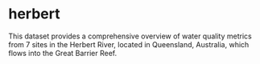 # herbert
This dataset provides a comprehensive overview of water quality metrics from 7 sites in the Herbert River, located in Queensland, Australia, which flows into the Great Barrier Reef.
